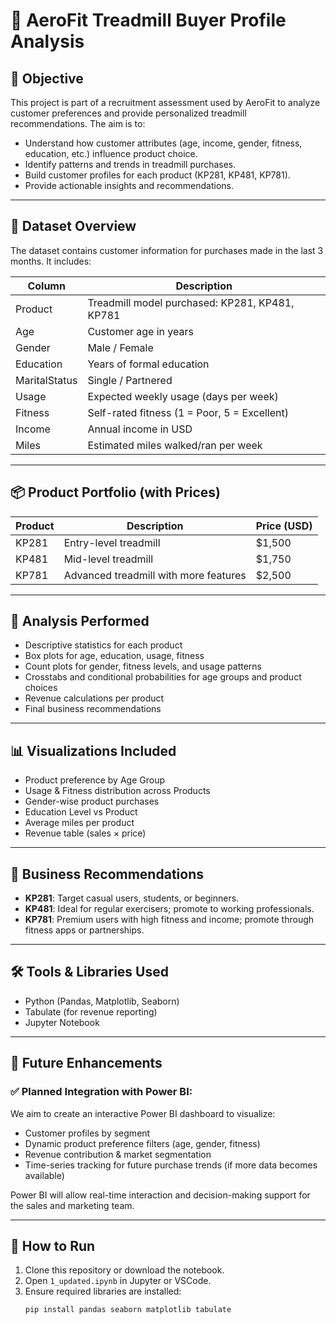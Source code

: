 # 🏃 AeroFit Treadmill Buyer Profile Analysis

## 📌 Objective
This project is part of a recruitment assessment used by AeroFit to analyze customer preferences and provide personalized treadmill recommendations. The aim is to:

- Understand how customer attributes (age, income, gender, fitness, education, etc.) influence product choice.
- Identify patterns and trends in treadmill purchases.
- Build customer profiles for each product (KP281, KP481, KP781).
- Provide actionable insights and recommendations.

---

## 📁 Dataset Overview

The dataset contains customer information for purchases made in the last 3 months. It includes:

| Column          | Description                                         |
|-----------------|-----------------------------------------------------|
| Product         | Treadmill model purchased: KP281, KP481, KP781     |
| Age             | Customer age in years                               |
| Gender          | Male / Female                                       |
| Education       | Years of formal education                           |
| MaritalStatus   | Single / Partnered                                  |
| Usage           | Expected weekly usage (days per week)              |
| Fitness         | Self-rated fitness (1 = Poor, 5 = Excellent)        |
| Income          | Annual income in USD                                |
| Miles           | Estimated miles walked/ran per week                |

---
## 📦 Product Portfolio (with Prices)

| Product | Description                         | Price (USD) |
|---------|-------------------------------------|-------------|
| KP281   | Entry-level treadmill               | $1,500      |
| KP481   | Mid-level treadmill                 | $1,750      |
| KP781   | Advanced treadmill with more features | $2,500      |

---


## 🧪 Analysis Performed

- Descriptive statistics for each product
- Box plots for age, education, usage, fitness
- Count plots for gender, fitness levels, and usage patterns
- Crosstabs and conditional probabilities for age groups and product choices
- Revenue calculations per product
- Final business recommendations

---

## 📊 Visualizations Included

- Product preference by Age Group
- Usage & Fitness distribution across Products
- Gender-wise product purchases
- Education Level vs Product
- Average miles per product
- Revenue table (sales × price)

---

## 🧾 Business Recommendations

- **KP281**: Target casual users, students, or beginners.
- **KP481**: Ideal for regular exercisers; promote to working professionals.
- **KP781**: Premium users with high fitness and income; promote through fitness apps or partnerships.

---

## 🛠️ Tools & Libraries Used

- Python (Pandas, Matplotlib, Seaborn)
- Tabulate (for revenue reporting)
- Jupyter Notebook

---

## 🔮 Future Enhancements

### ✅ Planned Integration with Power BI:
We aim to create an interactive Power BI dashboard to visualize:
- Customer profiles by segment
- Dynamic product preference filters (age, gender, fitness)
- Revenue contribution & market segmentation
- Time-series tracking for future purchase trends (if more data becomes available)

Power BI will allow real-time interaction and decision-making support for the sales and marketing team.

---

## 🚀 How to Run

1. Clone this repository or download the notebook.
2. Open `1_updated.ipynb` in Jupyter or VSCode.
3. Ensure required libraries are installed:
   ```bash
   pip install pandas seaborn matplotlib tabulate
